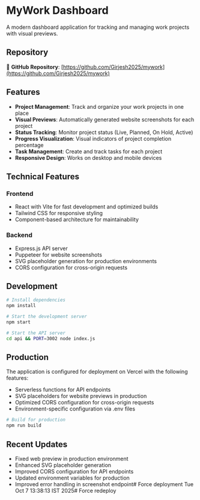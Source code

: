 # MyWork Dashboard

A modern dashboard application for tracking and managing work projects with visual previews.

## Repository

🔗 **GitHub Repository**: [https://github.com/Girjesh2025/mywork](https://github.com/Girjesh2025/mywork)

## Features

- **Project Management**: Track and organize your work projects in one place
- **Visual Previews**: Automatically generated website screenshots for each project
- **Status Tracking**: Monitor project status (Live, Planned, On Hold, Active)
- **Progress Visualization**: Visual indicators of project completion percentage
- **Task Management**: Create and track tasks for each project
- **Responsive Design**: Works on desktop and mobile devices

## Technical Features

### Frontend
- React with Vite for fast development and optimized builds
- Tailwind CSS for responsive styling
- Component-based architecture for maintainability

### Backend
- Express.js API server
- Puppeteer for website screenshots
- SVG placeholder generation for production environments
- CORS configuration for cross-origin requests

## Development

```bash
# Install dependencies
npm install

# Start the development server
npm start

# Start the API server
cd api && PORT=3002 node index.js
```

## Production

The application is configured for deployment on Vercel with the following features:

- Serverless functions for API endpoints
- SVG placeholders for website previews in production
- Optimized CORS configuration for cross-origin requests
- Environment-specific configuration via .env files

```bash
# Build for production
npm run build
```

## Recent Updates

- Fixed web preview in production environment
- Enhanced SVG placeholder generation
- Improved CORS configuration for API endpoints
- Updated environment variables for production
- Improved error handling in screenshot endpoint# Force deployment Tue Oct  7 13:38:13 IST 2025# Force redeploy
